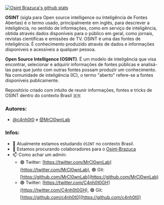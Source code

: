 [![Osint Brazuca's github stats](https://github-readme-stats.vercel.app/api?username=osintbrazuca&show_icons=true&theme=radical)](https://github.com/osintbrazuca/)

__OSINT__ (sigla para Open source intelligence ou Inteligência de Fontes Abertas) é o termo usado, principalmente em inglês, para descrever a inteligência, no sentido de informações, como em serviço de inteligência, obtida através dados disponíveis para o público em geral, como jornais, revistas científicas e emissões de TV. OSINT é uma das fontes de inteligência. É conhecimento produzido através de dados e informações disponíveis e acessíveis a qualquer pessoa.

__Open Source Intelligence (OSINT)__. É um modelo de inteligência que visa encontrar, selecionar e adquirir informações de fontes públicas e analisá-las para que junto com outras fontes possam produzir um conhecimento. Na comunidade de inteligência (IC), o termo "aberto" refere-se a fontes disponíveis publicamente.

Repositório criado com intuito de reunir informações, fontes e tricks de OSINT dentro do contexto Brasil 🇧🇷

### Autores:
- [@c4nh0t0](https://github.com/c4nh0t0) e [@MrCl0wnLab](https://github.com/MrCl0wnLab)

### Infos:
- 🌱 Atualmente estamos estudando `OSINT` no contexto Brasil.
- 👯 Estamos procurando colaboradores para o [Osint-Brazuca](https://github.com/osintbrazuca/Osint-Brazuca "Osint-Brazuca")
- 📫 Como achar um admin: 
  - 🟢 Twitter: [https://twitter.com/MrCl0wnLab](https://twitter.com/MrCl0wnLab), 🟢 Git: [https://github.com/MrCl0wnLab](https://github.com/MrCl0wnLab)
  - 🟢 Twitter: [https://twitter.com/C4nh0t0GH](https://twitter.com/C4nh0t0GH), 🟢 Git: [https://github.com/c4nh0t0](https://github.com/c4nh0t0)
